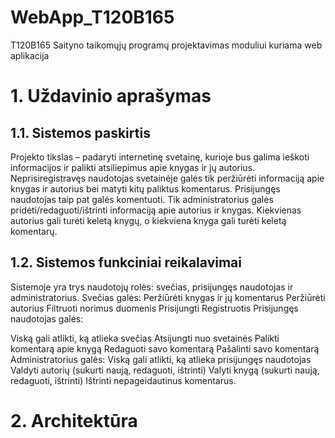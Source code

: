 # WebApp_T120B165
T120B165 Saityno taikomųjų programų projektavimas moduliui kuriama web aplikacija

# 1. Uždavinio aprašymas
## 1.1. Sistemos paskirtis
Projekto tikslas – padaryti internetinę svetainę, kurioje bus galima ieškoti informacijos ir palikti atsiliepimus apie knygas ir jų autorius.
Neprisiregistravęs naudotojas svetainėje galės tik peržiūrėti informaciją apie knygas ir autorius bei matyti kitų paliktus komentarus. Prisijungęs naudotojas taip pat galės komentuoti. Tik administratorius galės pridėti/redaguoti/ištrinti informaciją apie autorius ir knygas. Kiekvienas autorius gali turėti keletą knygų, o kiekviena knyga gali turėti keletą komentarų.

## 1.2. Sistemos funkciniai reikalavimai
Sistemoje yra trys naudotojų rolės: svečias, prisijungęs naudotojas ir administratorius.
Svečias galės:
  Peržiūrėti knygas ir jų komentarus
  Peržiūrėti autorius
  Filtruoti norimus duomenis
  Prisijungti
  Registruotis
Prisijungęs naudotojas galės:

  Viską gali atlikti, ką atlieka svečias
  Atsijungti nuo svetainės
  Palikti komentarą apie knygą
  Redaguoti savo komentarą
  Pašalinti savo komentarą
Administratorius galės:
  Viską gali atlikti, ką atlieka prisijungęs naudotojas
  Valdyti autorių (sukurti naują, redaguoti, ištrinti)
  Valyti knygą (sukurti naują, redaguoti, ištrinti)
  Ištrinti nepageidautinus komentarus.

# 2. Architektūra
